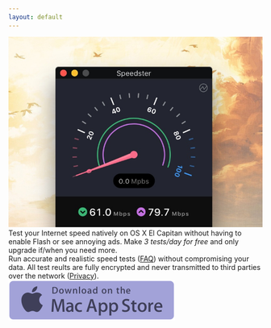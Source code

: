 ```yaml
---
layout: default
---
```


<img class="screenshot" src="/images/screenshot.jpg" alt="A screenshot of Speedster">

<div class="description">
  Test your Internet speed natively on OS X El Capitan without having to enable Flash or see annoying ads.
  Make <em>3 tests/day for free</em> and only upgrade if/when you need more.
</div>

<div class="description">
  Run accurate and realistic speed tests (<a href="faq#why-are-the-results-often-slower-than-other-speed-testing-services">FAQ</a>) without compromising your data. All test reults are fully encrypted and never transmitted to third parties over the network (<a href="privacy">Privacy</a>).
</div>

<a class="download-button" href="{{ site.data.presskit.appstore_url }}">
  <img src="/images/appstore.svg" alt="">
</a>
